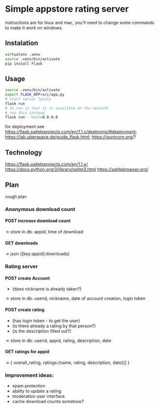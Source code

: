 # Simple appstore rating server

instructions are for linux and mac, you'll need to change some commands to make it work on windows.
## Instalation

```bash
virtualenv .venv
source .venv/bin/activate
pip install Flask
```

## Usage

```bash
source .venv/bin/activate
export FLASK_APP=src/app.py
# start server localy
flask run
# to run it that it is availible on the network
# run this instead
flask run --host=0.0.0.0
```

for deployment see https://flask.palletsprojects.com/en/1.1.x/deploying/#deployment; https://lab.uberspace.de/guide_flask.html; 
https://gunicorn.org/?

## Technology

https://flask.palletsprojects.com/en/1.1.x/
https://docs.python.org/3/library/sqlite3.html
https://sqlitebrowser.org/

## Plan
rough plan

### Anonymous download count

#### POST increase download count

-> store in db: appid, time of download

#### GET downloads

-> json {[key:appid]:downloads}


### Rating server

#### POST create Account

- (does nickname is already taken?)

-> store in db: userid, nickname, date of account creation, login token

#### POST create rating

- (has login token - to get the user)
- (is there already a rating by that person?)
- (is the description filled out?)

-> store in db:  userid, appid, rating, description, date

#### GET ratings for appid

-> {
 overall_rating,
 ratings:{name, rating, description, date}[]
}



### Improvement ideas:

- spam protection
- ability to update a rating
- moderation user interface
- cache download counts somehow?